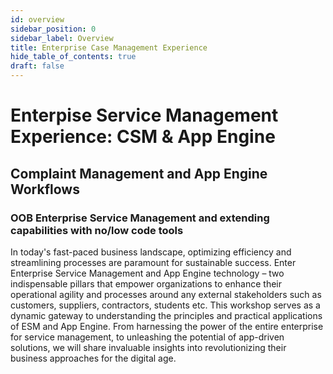 ```yaml
---
id: overview 
sidebar_position: 0
sidebar_label: Overview
title: Enterprise Case Management Experience
hide_table_of_contents: true
draft: false 
---
```


# Enterpise Service Management Experience: CSM & App Engine

## Complaint Management and App Engine Workflows

### OOB Enterprise Service Management and extending capabilities with no/low code tools
In today's fast-paced business landscape, optimizing efficiency and streamlining processes are paramount for sustainable success. Enter Enterprise Service Management and App Engine technology – two indispensable pillars that empower organizations to enhance their operational agility and processes around any external stakeholders such as customers, suppliers, contractors, students etc. This workshop serves as a dynamic gateway to understanding the principles and practical applications of ESM and App Engine. From harnessing the power of the entire enterprise for service management, to unleashing the potential of app-driven solutions, we will share invaluable insights into revolutionizing their business approaches for the digital age.